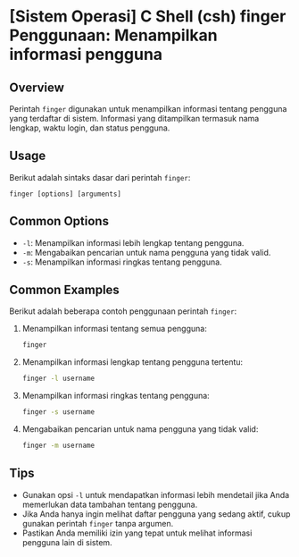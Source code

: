 # [Sistem Operasi] C Shell (csh) finger Penggunaan: Menampilkan informasi pengguna

## Overview
Perintah `finger` digunakan untuk menampilkan informasi tentang pengguna yang terdaftar di sistem. Informasi yang ditampilkan termasuk nama lengkap, waktu login, dan status pengguna.

## Usage
Berikut adalah sintaks dasar dari perintah `finger`:

```
finger [options] [arguments]
```

## Common Options
- `-l`: Menampilkan informasi lebih lengkap tentang pengguna.
- `-m`: Mengabaikan pencarian untuk nama pengguna yang tidak valid.
- `-s`: Menampilkan informasi ringkas tentang pengguna.

## Common Examples
Berikut adalah beberapa contoh penggunaan perintah `finger`:

1. Menampilkan informasi tentang semua pengguna:
   ```bash
   finger
   ```

2. Menampilkan informasi lengkap tentang pengguna tertentu:
   ```bash
   finger -l username
   ```

3. Menampilkan informasi ringkas tentang pengguna:
   ```bash
   finger -s username
   ```

4. Mengabaikan pencarian untuk nama pengguna yang tidak valid:
   ```bash
   finger -m username
   ```

## Tips
- Gunakan opsi `-l` untuk mendapatkan informasi lebih mendetail jika Anda memerlukan data tambahan tentang pengguna.
- Jika Anda hanya ingin melihat daftar pengguna yang sedang aktif, cukup gunakan perintah `finger` tanpa argumen.
- Pastikan Anda memiliki izin yang tepat untuk melihat informasi pengguna lain di sistem.